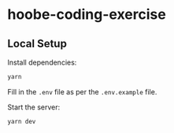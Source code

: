 # hoobe-coding-exercise

## Local Setup

Install dependencies:

```bash
yarn
```

Fill in the `.env` file as per the `.env.example` file.

Start the server:

```bash
yarn dev
```
